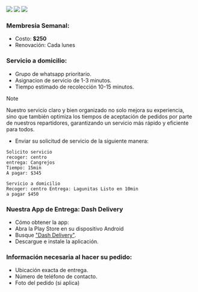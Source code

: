 ![](https://img.shields.io/badge/Membresia%20para%20restaurantes%20-%20servicio%20a%20domicilio-red) 
![](https://img.shields.io/badge/Play%20Store%20-%20Dash%20Delivery-green) 
![](https://img.shields.io/badge/Versi%C3%B3n-2.1-brown
)

### Membresia Semanal:
- Costo: **$250**
- Renovación: Cada lunes


### Servicio a domicilio:
- Grupo de whatsapp prioritario. 
- Asignacion de servicio de 1-3 minutos. 
- Tiempo estimado de recolección 10-15 minutos.

> [!NOTE]
> Nuestro servicio claro y bien organizado no solo mejora su experiencia, sino que también optimiza los tiempos de aceptación de pedidos por parte de nuestros repartidores, garantizando un servicio más rápido y eficiente para todos.

- Enviar su solicitud de servicio de la siguiente manera:
```
Solicito servicio
recoger: centro
entrega: Cangrejos
Tiempo: 15min
A pagar: $345

Servicio a domicilio
Recoger: centro Entrega: Lagunitas Listo en 10min
a pagar $450
```

### Nuestra App de Entrega: Dash Delivery
- Cómo obtener la app:
- Abra la Play Store en su dispositivo Android
- Busque ["Dash Delivery"](https://play.google.com/store/apps/details?id=com.nabiaa.dashdelivery).
- Descargue e instale la aplicación.<br>

### Información necesaria al hacer su pedido:
- Ubicación exacta de entrega. 
- Número de teléfono de contacto.
- Foto del pedido (si aplica)
<br>

